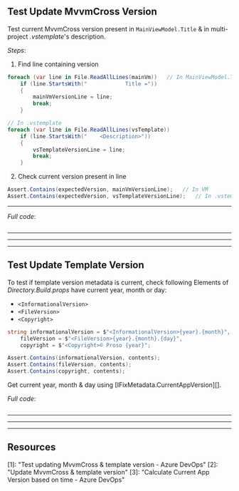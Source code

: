 ## Test Update MvvmCross Version

Test current MvvmCross version present in `MainViewModel.Title` & in multi-project *.vstemplate*'s description.

*Steps*:

1. Find line containing version

```cs
foreach (var line in File.ReadAllLines(mainVm))   // In MainViewModel.Title
    if (line.StartsWith("            Title ="))
    {
        mainVmVersionLine = line;
        break;
    }

// In .vstemplate
foreach (var line in File.ReadAllLines(vsTemplate))
    if (line.StartsWith("    <Description>"))
    {
        vsTemplateVersionLine = line;
        break;
    }
```

2. Check current version present in line

```cs
Assert.Contains(expectedVersion, mainVmVersionLine);   // In VM
Assert.Contains(expectedVersion, vsTemplateVersionLine);   // In .vstemplate
```

___

*Full code*:

```cs --region "Test Update Mvx Version" --source-file .\..\..\..\..\MvvmCross.Template.Test\FixRootIssues\UpdateVersionShould.cs --project .\..\..\..\..\MvvmCross.Template.Test\MvvmCross.Template.Test.csproj
```



___
___
___



## Test Update Template Version

To test if template version metadata is current, check following Elements of *Directory.Build.props* have current year, month or day:

* `<InformationalVersion>`
* `<FileVersion>`
* `<Copyright>`

```cs
string informationalVersion = $"<InformationalVersion>{year}.{month}",
    fileVersion = $"<FileVersion>{year}.{month}.{day}",
    copyright = $"<Copyright>© Proso {year}";

Assert.Contains(informationalVersion, contents);
Assert.Contains(fileVersion, contents);
Assert.Contains(copyright, contents);
```

Get current year, month & day using [IFixMetadata.CurrentAppVersion][].

*Full code*:

```cs --region "Test Update Template Version" --source-file .\..\..\..\..\MvvmCross.Template.Test\FixRootIssues\UpdateVersionShould.cs --project .\..\..\..\..\MvvmCross.Template.Test\MvvmCross.Template.Test.csproj
```



___
___
___



## Resources



















[1]:  "Test updating MvvmCross & template version - Azure DevOps"
[2]:  "Update MvvmCross & template version"
[3]:  "Calculate Current App Version based on time - Azure DevOps"
